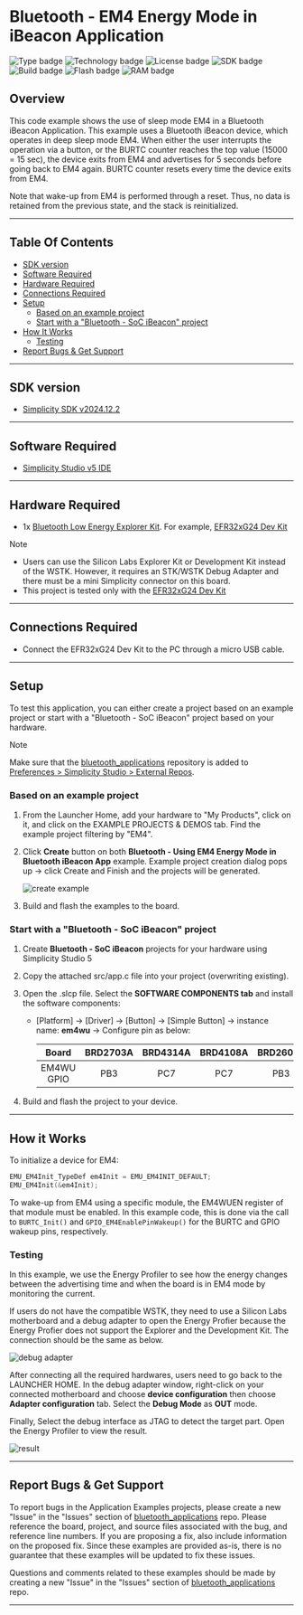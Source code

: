 # Bluetooth - EM4 Energy Mode in iBeacon Application #

![Type badge](https://img.shields.io/badge/Type-Virtual%20Application-green)
![Technology badge](https://img.shields.io/badge/Technology-Bluetooth-green)
![License badge](https://img.shields.io/badge/License-Zlib-green)
![SDK badge](https://img.shields.io/badge/SDK-v2024.12.2-green)
![Build badge](https://img.shields.io/badge/Build-passing-green)
![Flash badge](https://img.shields.io/badge/Flash-168.66%20KB-blue)
![RAM badge](https://img.shields.io/badge/RAM-9.14%20KB-blue)

## Overview ##

This code example shows the use of sleep mode EM4 in a Bluetooth iBeacon Application. This example uses a Bluetooth iBeacon device, which operates in deep sleep mode EM4. When either the user interrupts the operation via a button, or the BURTC counter reaches the top value (15000 = 15 sec), the device exits from EM4 and advertises for 5 seconds before going back to EM4 again. BURTC counter resets every time the device exits from EM4.

Note that wake-up from EM4 is performed through a reset. Thus, no data is retained from the previous state, and the stack is reinitialized.

---

## Table Of Contents ##

- [SDK version](#sdk-version)
- [Software Required](#software-required)
- [Hardware Required](#hardware-required)
- [Connections Required](#connections-required)
- [Setup](#setup)
  - [Based on an example project](#based-on-an-example-project)
  - [Start with a "Bluetooth - SoC iBeacon" project](#start-with-a-bluetooth---soc-ibeacon-project)
- [How It Works](#how-it-works)
  - [Testing](#testing)
- [Report Bugs & Get Support](#report-bugs--get-support)

---

## SDK version ##

- [Simplicity SDK v2024.12.2](https://github.com/SiliconLabs/simplicity_sdk)

---

## Software Required ##

- [Simplicity Studio v5 IDE](https://www.silabs.com/developers/simplicity-studio)

---

## Hardware Required ##

- 1x [Bluetooth Low Energy Explorer Kit](https://www.silabs.com/development-tools/wireless/bluetooth). For example, [EFR32xG24 Dev Kit](https://www.silabs.com/development-tools/wireless/efr32xg24-dev-kit?tab=overview)

> [!NOTE]
>
> - Users can use the Silicon Labs Explorer Kit or Development Kit instead of the WSTK. However, it requires an STK/WSTK Debug Adapter and there must be a mini Simplicity connector on this board.
> - This project is tested only with the [EFR32xG24 Dev Kit](https://www.silabs.com/development-tools/wireless/efr32xg24-dev-kit?tab=overview)

---

## Connections Required ##

- Connect the EFR32xG24 Dev Kit to the PC through a micro USB cable.

---

## Setup ##

To test this application, you can either create a project based on an example project or start with a "Bluetooth - SoC iBeacon" project based on your hardware.

> [!NOTE]
>
> Make sure that the [bluetooth_applications](https://github.com/SiliconLabs/bluetooth_applications) repository is added to [Preferences > Simplicity Studio > External Repos](https://docs.silabs.com/simplicity-studio-5-users-guide/latest/ss-5-users-guide-about-the-launcher/welcome-and-device-tabs).

### Based on an example project ###

1. From the Launcher Home, add your hardware to "My Products", click on it, and click on the EXAMPLE PROJECTS & DEMOS tab. Find the example project filtering by "EM4".

2. Click **Create** button on both **Bluetooth - Using EM4 Energy Mode in Bluetooth iBeacon App** example. Example project creation dialog pops up -> click Create and Finish and the projects will be generated.

   ![create example](image/create_example.png)

3. Build and flash the examples to the board.

### Start with a "Bluetooth - SoC iBeacon" project ###

1. Create **Bluetooth - SoC iBeacon** projects for your hardware using Simplicity Studio 5

2. Copy the attached src/app.c file into your project (overwriting existing).

3. Open the .slcp file. Select the **SOFTWARE COMPONENTS tab** and install the software components:

   - [Platform] → [Driver] → [Button] → [Simple Button] → instance name: **em4wu** → Configure pin as below:

     | Board | BRD2703A | BRD4314A | BRD4108A | BRD2601B |
     |:---:|:----:|:----:|:----:|:----:|
     | EM4WU GPIO | PB3 | PC7 | PC7 | PB3 |

4. Build and flash the project to your device.

---

## How it Works ##

To initialize a device for EM4:

```C
EMU_EM4Init_TypeDef em4Init = EMU_EM4INIT_DEFAULT;
EMU_EM4Init(&em4Init);
```

To wake-up from EM4 using a specific module, the EM4WUEN register of that module must be enabled. In this example code, this is done via the call to  `BURTC_Init()` and `GPIO_EM4EnablePinWakeup()` for the BURTC and GPIO wakeup pins, respectively.

### Testing ###

In this example, we use the Energy Profiler to see how the energy changes between the advertising time and when the board is in EM4 mode by monitoring the current.

If users do not have the compatible WSTK, they need to use a Silicon Labs motherboard and a debug adapter to open the Energy Profier because the Energy Profier does not support the Explorer and the Development Kit. The connection should be the same as below.

![debug adapter](image/debug_adapter.png)

After connecting all the required hardwares, users need to go back to the LAUNCHER HOME. In the debug adapter window, right-click on your connected motherboard and choose **device configuration** then choose **Adapter configuration** tab. Select the **Debug Mode** as **OUT** mode.

Finally, Select the debug interface as JTAG to detect the target part. Open the Energy Profiler to view the result.

![result](image/result.png)

---

## Report Bugs & Get Support ##

To report bugs in the Application Examples projects, please create a new "Issue" in the "Issues" section of [bluetooth_applications](https://github.com/SiliconLabsSoftware/bluetooth_applications) repo. Please reference the board, project, and source files associated with the bug, and reference line numbers. If you are proposing a fix, also include information on the proposed fix. Since these examples are provided as-is, there is no guarantee that these examples will be updated to fix these issues.

Questions and comments related to these examples should be made by creating a new "Issue" in the "Issues" section of [bluetooth_applications](https://github.com/SiliconLabsSoftware/bluetooth_applications) repo.

---
